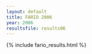 ```yaml
---
layout: default
title: FARIO 2006
year: 2006
resultsfile: results06
---
```


{% include fario_results.html %}
